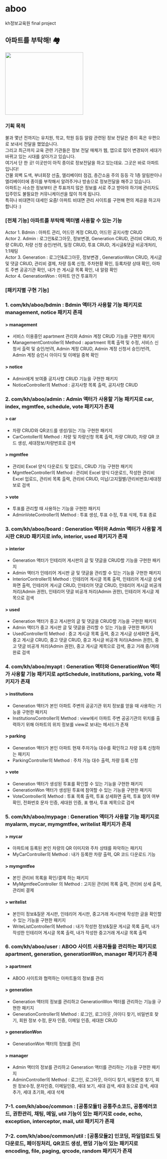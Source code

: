 # aboo
kh정보교육원 final project

## 아파트를 부탁해! 🏘
<img src="https://postfiles.pstatic.net/MjAyMTA0MDJfMjAz/MDAxNjE3MzM0MTY0NDI5.HUB1sHczF56YK32-pnbMlXXRAS-tiVgUtoTu5477HSog.VJ0eYygCvEDLXPxVdHBgoGDIpDWA3rC--ipMKwXXykog.PNG.psuny1031/logo_b.png?type=w773" width="250px" height="200px">

### **기획 목적**

불과 몇년 전까지는 유치원, 학교, 학원 등등 알람 관련된 정보 전달은 종이 혹은 우편으로 보내서 전달을 했었습니다.<br>
그리고 최근까지 교육 관련 기관들은 정보 전달 매체가 웹, 앱으로 많이 변경되어 세대가 바뀌고 있는 시대를 살아가고 있습니다.<br>
여기서 단 한 곳! 이곳만이 아직 종이로 정보전달을 하고 있는데요. 그곳은 바로 아파트입니다!<br>
건물 외벽 도색, 부녀회장 선출, 엘리베이터 점검, 층간소음 주의 등등 각 1층 알림판이나 엘리베이터에 종이를 부착해서 알려주거나 방송으로 정보전달을 해주고 있습니다.<br>
아파트는 사소한 정보부터 큰 투표까지 많은 정보를 서로 주고 받아야 하기에 관리자도 입주민도 불필요한 커뮤니케이션을 많이 하게 됩니다.<br>
특히나 비대면이 대세인 요즘! 아파트 비대면 관리 사이트를 구현해 편의 제공을 하고자 합니다 :)<br>

### **[전체 기능]** 아파트를 부탁해 액터별 사용할 수 있는 기능 <br>
 Actor 1. Bdmin : 아파트 관리, 어드민 계정 CRUD, 어드민 공지사항 CRUD<br>
 Actor 2. Admin : 로그인&로그아웃, 정보변경, Generation CRUD, 관리비 CRUD, 차량 CRUD, 차량 신청 승인/반려, 일정 CRUD, 투표 CRUD, 게시글&댓글 비공개처리, 1:1채팅<br>
 Actor 3. Generation : 로그인&로그아웃, 정보변경 , GenerationWon  CRUD, 게시글 및 댓글 CRUD, 관리비 결제, 차량 등록 신청, 주차현황 확인, 등록차량 상태 확인, 아파트 주변 공공기관 확인, 내가 쓴 게시글 목록 확인, 내 알람 확인<br>
 Actor 4. GenerationWon : 아파트 안건 투표하기<br>

### **[패키지별 구현 기능]**
### 1. com/kh/aboo/bdmin : Bdmin 액터가 사용할 기능 패키지로 management, notice 패키지 존재
#### > management
 - 서비스 이용중인 apartment 관리와 Admin 계정 CRUD 기능을 구현한 패키지<br>
 - ManagementController의 Method : apartment 목록 출력 및 수정, 서비스 신청서 출력 및 승인/반려, Admin 계정 CRUD, Admin 계정 신청서 승인/반려, Admin 계정 승인시 아이디 및 이메일 중복 확인<br>

#### > notice
 - Admin에게 보여줄 공지사항 CRUD 기능을 구현한 패키지<br>
 - NoticeController의 Method : 공지사항 목록 출력, 공지사항 CRUD<br>

### 2. com/kh/aboo/admin : Admin 액터가 사용할 기능 패키지로 car, index, mgmtfee, schedule, vote 패키지가 존재
#### > car
 - 차량 CRUD와 QR코드를 생성/읽는 기능 구현한 패키지<br>
 - CarContoller의 Method : 차량 및 차량신청 목록 출력, 차량 CRUD, 차량 QR 코드 생성, 세대정보/차량번호로 검색<br>

#### > mgmtfee
 - 관리비 Excel 양식 다운로드 및 업로드, CRUD 기능 구현한 패키지<br>
 - MgmtfeeController의 Method : 관리비 Excel 양식 다운로드, 작성한 관리비 Excel 업로드, 관리비 목록 출력, 관리비 CRUD, 미납/고지월별/관리비번호/세대정보로 검색<br>

#### > vote
 - 투표를 관리할 때 사용하는 기능을 구현한 패키지<br>
 - AdminVoteController의 Method : 투표 생성, 투표 수정, 투표 삭제, 투표 종료<br>

### 3. com/kh/aboo/board : Generation 액터와 Admin 액터가 사용할 게시판 CRUD 패키지로 info, interior, used 패키지가 존재
#### > interior
 - Generation 액터가 인테리어 게시판의 글 및 댓글을 CRUD할 기능을 구현한 패키지<br>
 - Admin 액터가 인테리어 게시판 글 및 댓글을 관리할 수 있는 기능을 구현한 패키지<br>
 - InteriorController의 Method : 인테리어 게시글 목록 출력, 인테리어 게시글 상세화면 출력, 인테리어 게시글 CRUD, 인테리어 댓글 CRUD, 인테리어 게시글 비공개 처리(Admin 권한), 인테리어 댓글 비공개 처리(Admin 권한), 인테리어 게시글 제목으로 검색<br>

#### > used
 - Generation 액터가 중고 게시판의 글 및 댓글을 CRUD할 기능을 구현한 패키지<br>
 - Admin 액터가 중고 게시판 글 및 댓글을 관리할 수 있는 기능을 구현한 패키지<br>
 - UsedController의 Method : 중고 게시글 목록 출력, 중고 게시글 상세화면 출력, 중고 게시글 CRUD, 중고 댓글 CRUD, 중고 게시글 비공개 처리(Admin 권한), 중고 댓글 비공개 처리(Admin 권한), 중고 게시글 제목으로 검색, 중고 거래 중/거래 완료 검색<br>

### 4. com/kh/aboo/myapt : Generation 액터와 GenerationWon 액터가 사용할 기능 패키지로 aptSchedule, institutions, parking, vote 패키지가 존재
#### > institutions
 - Generation 액터가 본인 아파트 주변의 공공기관 위치 정보를 얻을 때 사용하는 기능을 구현한 패키지<br>
 - InstitutionsController의 Method : view에서 아파트 주변 공공기관의 위치를 출력하기 위해 아파트의 위치 정보를 view로 보내는 메서드가 존재<br>

#### > parking
 - Generation 액터가 본인 아파트 현재 주차가능 대수를 확인하고 차량 등록 신청하는 패키지<br>
 - ParkingController의 Method : 주차 가능 대수 출력, 차량 등록 신청<br>

#### > vote
 - Generation 액터가 생성된 투표를 확인할 수 있는 기능을 구현한 패키지<br>
 - GenerationWon 액터가 생성된 투표에 참여할 수 있는 기능을 구현한 패키지<br>
 - VoteController의 Method : 투표 목록 출력, 투표 상세화면 출력, 투표 참여 여부 확인, 전화번호 문자 인증, 세대원 인증, 표 행사, 투표 제목으로 검색<br>


### 5. com/kh/aboo/mypage : Generation 액터가 사용할 기능 패키지로 myalarm, mycar, mymgmtfee, writelist 패키지가 존재
#### > mycar
 - 아파트에 등록된 본인 차량의 QR 이미지와 주차 상태를 파악하는 패키지<br>
 - MyCarController의 Method : 내가 등록한 차량 출력, QR 코드 다운로드 기능<br>

#### > mymgmtfee
 - 본인 관리비 목록을 확인/결제 하는 패키지<br>
 - MyMgmtfeeController 의 Method : 고지된 관리비 목록 출력, 관리비 상세 출력, 관리비 결제<br>

#### > writelist
 - 본인이 정보&질문 게시판, 인테리어 게시판, 중고거래 게시판에 작성한 글을 확인할 수 있는 기능을 구현한 패키지<br>
 - WriteListController의 Method : 내가 작성한 정보&질문 게시글 목록 출력, 내가 작성한 인테리어 게시글 목록 출력, 내가 작성한 중고거래 게시글 목록 출력<br>

### 6. com/kh/aboo/user : ABOO 사이트 사용자들을 관리하는 패키지로 apartment, generation, generationWon, manager 패키지가 존재
#### > apartment
 - ABOO 사이트와 협력하는 아파트들의 정보를 관리<br>

#### > generation
 - Generation 액터의 정보를 관리하고 GenerationWon 액터를 관리하는 기능을 구현한 패키지<br>
 - GenerationController의 Method : 로그인, 로그아웃 ,아이디 찾기, 비밀번호 찾기, 회원 정보 수정, 문자 인증, 이메일 인증, 세대원 CRUD<br>

#### > generationWon
 - GenerationWon 액터의 정보를 관리<br>

#### > manager
 - Admin 액터의 정보를 관리하고 Generation 액터를 관리하는 기능을 구현한 패키지<br>
 - AdminController의 Method  : 로그인, 로그아웃, 아이디 찾기, 비밀번호 찾기, 회원 정보수정, 문자인증, 이메일인증, 세대 보기, 세대 검색, 세대 동으로 검색, 세대 추가, 세대 초기화, 세대 삭제<br>

### 7-1. com/kh/aboo/common : [공통모듈1] 공통주소코드, 공통에러코드, 권한관리, 채팅, 메일, util 기능이 있는 패키지로 code, echo, exception, interceptor, mail, util 패키지가 존재

### 7-2. com/kh/aboo/common/util : [공통모듈2] 인코딩, 파일업로드 및 다운로드, 페이징처리, QR코드 생성, 랜덤 기능이 있는 패키지로 encoding, file, paging, qrcode, random 패키지가 존재




